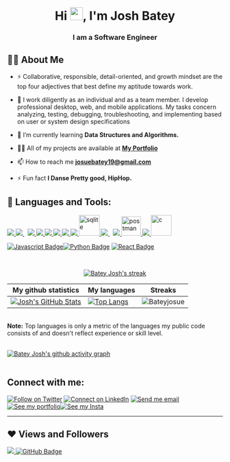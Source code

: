 
<h1 align="center">Hi <img src="https://raw.githubusercontent.com/MartinHeinz/MartinHeinz/master/wave.gif" width="30px">, I'm Josh Batey</h1>
<h3 align="center">I am a Software Engineer</h3>


## 🙋‍♂️ About Me

- ⚡ Collaborative, responsible, detail-oriented, and growth mindset are the top four adjectives that best define my aptitude towards work.

- 👯 I work diligently as an individual and as a team member. I develop professional desktop, web, and mobile applications. My tasks concern analyzing, testing, debugging, troubleshooting, and implementing based on user or system design specifications
  
- 🌱 I’m currently learning **Data Structures and Algorithms.**

<!-- - 👯 I’m looking to collaborate on **OpenSource Projects** -->

- 👨‍💻 All of my projects are available at **[My Portfolio](#)**

- 📫 How to reach me **josuebatey19@gmail.com**

- ⚡ Fun fact **I Danse Pretty good, HipHop.**

## 🚀 Languages and Tools:
 
<p align="left"> 
    <a href="https://developer.mozilla.org/en-US/docs/Web/JavaScript" target="_blank"> <img src="https://img.icons8.com/color/48/000000/javascript.png"/> </a> 
    <a style="padding-right:8px;" href="https://https://www.djangoproject.com/" target="_blank"> <img src="https://img.icons8.com/color/48/000000/django.png"/> </a> 
<!--     <a href="https://expressjs.com" target="_blank"> <img src="https://raw.githubusercontent.com/devicons/devicon/master/icons/express/express-original-wordmark.svg" alt="express" width="40" height="40"/> </a> -->
<!--     <a href="https://reactjs.org/" target="_blank"> <img src="https://img.icons8.com/color/48/000000/react-native.png"/> </a> -->
<!--     <a href="https://redux.js.org" target="_blank"> <img src="https://img.icons8.com/color/48/000000/redux.png"/> </a> -->
    <a href="https://www.python.org" target="_blank"> <img src="https://img.icons8.com/color/48/000000/python.png"/> </a> 
    <a href="https://www.w3.org/html/" target="_blank"> <img src="https://img.icons8.com/color/48/000000/html-5.png"/> </a> 
    <a href="https://www.w3schools.com/css/" target="_blank"> <img src="https://img.icons8.com/color/48/000000/css3.png"/> </a> 
    <a href="https://getbootstrap.com" target="_blank"> <img src="https://img.icons8.com/color/48/000000/bootstrap.png"/> </a> 
    <a href="https://www.java.com" target="_blank"> <img src="https://img.icons8.com/color/48/000000/java-coffee-cup-logo.png"/> </a>
    <a href="https://www.php.net/" target="_blank"> <img src="https://img.icons8.com/color/48/000000/php.png"/> </a> 
    <a href="https://www.sqlite.org" target="_blank"> <img src="https://www.vectorlogo.zone/logos/sqlite/sqlite-icon.svg" alt="sqlite" width="48" height="48"/> </a> 
    <a style="padding-right:8px;" href="https://www.mysql.com/" target="_blank"> <img src="https://img.icons8.com/fluent/50/000000/mysql-logo.png"/> </a>
    <a href="https://trello.com/en" class="trello" target="_blank"> <img src="https://img.icons8.com/color/48/000000/trello.png"/> </a> 
    <a href="https://postman.com" target="_blank"> <img src="https://www.vectorlogo.zone/logos/getpostman/getpostman-icon.svg" alt="postman" width="45" height="45"/> </a>   
    <a href="https://git-scm.com/" target="_blank"> <img src="https://img.icons8.com/color/48/000000/git.png"/> </a> 
    <a href="https://www.learn-c.org/" target="_blank"> <img src="https://img.icons8.com/color/48/000000/c.png" alt="c" width="48" height="48"/> </a> 
</p>

[![Javascript Badge](https://img.shields.io/badge/-Javascript-F0DB4F?style=for-the-badge&labelColor=black&logo=javascript&logoColor=F0DB4F)](#)[![Python Badge](https://img.shields.io/badge/-Django-3C873A?style=for-the-badge&labelColor=black&logo=python&logoColor=3C873A)](#) [![React Badge](https://img.shields.io/badge/-React-61DBFB?style=for-the-badge&labelColor=black&logo=react&logoColor=61DBFB)](#)
<!-- [![Typescript Badge](https://img.shields.io/badge/-Typescript-007acc?style=for-the-badge&labelColor=black&logo=typescript&logoColor=007acc)](#)   -->
<!-- [![GraphQL Badge](https://img.shields.io/badge/-GraphQl-e535ab?style=for-the-badge&labelColor=black&logo=node.js&logoColor=e535ab)](#) -->
<br/>

<p align="center">
    <a href="https://github.com/Bateyjosue/github-readme-streak-stats">
        <img title="🔥 Get streak stats for your profile at git.io/streak-stats" alt="Batey Josh's streak" src="https://github-readme-streak-stats.herokuapp.com/?user=Bateyjosue&theme=black-ice&hide_border=true&stroke=0000&background=060A0CD0"/>
    </a>
</p>

|My github statistics|My languages|Streaks|
|-|-|-|
|[![Josh's GitHub Stats](https://github-readme-stats.vercel.app/api?username=Bateyjosue&show_icons=true&theme=dark&hide_title=true)](https://github.com/Bateyjosue)|[![Top Langs](https://github-readme-stats.vercel.app/api/top-langs/?username=Bateyjosue&show_icons=true&theme=dark&layout=compact&hide_title=true)](https://github.com/Bateyjosue)|![Bateyjosue](https://github-readme-streak-stats.herokuapp.com/?user=Bateyjosue&theme=dark)
<br/>
  <b>Note:</b> Top languages is only a metric of the languages my public code consists of and doesn't reflect experience or skill level.


<br/>
<br/>

[![Batey Josh's github activity graph](https://activity-graph.herokuapp.com/graph?username=Bateyjosue&bg_color=0D1117&color=5BCDEC&line=5BCDEC&point=FFFFFF&area=true&hide_border=true)](https://github.com/Bateyjosue/github-readme-activity-graph)
<br/>
<br/>

## Connect with me:
<p align="left">

[![Follow on Twitter](https://img.shields.io/badge/--twitter?label=Twitter&logo=Twitter&style=social)](https://twitter.com/JosueBatey) [![Connect on LinkedIn](https://img.shields.io/badge/--linkedin?label=LinkedIn&logo=LinkedIn&style=social)](https://www.linkedin.com/in/josue-ishara) [![Send me email](https://img.shields.io/badge/--gmail?label=Gmail&logo=Gmail&style=social)](mailto:joshishara.dev@gmail.com)[![See my portfolio](https://img.shields.io/badge/--portfolio?label=Portfolio&logo=portfolio&style=social)](#)[![See my Insta](https://img.shields.io/badge/--instagram?label=Instagram&logo=instagram&style=social)](https://www.instagram.com/ish.josh_/)
<!--   [![See my angellist profile](https://img.shields.io/badge/--angellist?label=AngelList&logo=AngelList&style=social)](#) [![See me on medium](https://img.shields.io/badge/--medium?label=Medium&logo=medium&style=social)](#) 
  [![See my resume](https://img.shields.io/badge/--resume?label=Resume&logo=resume&style=social)](#)  -->
  
___
</p>

## ❤ Views and Followers
<a href="https://github.com/Bateyjosue/github-profile-views-counter">
    <img src="https://komarev.com/ghpvc/?username=Bateyjosue">
</a>
<a href="https://github.com/Bateyjosue?tab=followers"><img src="https://img.shields.io/github/followers/<Bateyjosue?label=Followers&style=social" alt="GitHub Badge"></a>
